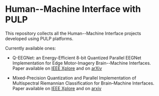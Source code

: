 # Human--Machine Interface with PULP
This repository collects all the Human--Machine Interface projects developed using PULP platforms.

Currently available ones:

* Q-EEGNet: an Energy-Efficient 8-bit Quantized Parallel EEGNet Implementation for Edge Motor-Imagery Brain--Machine Interfaces. Paper available on [IEEE Xplore](https://ieeexplore.ieee.org/abstract/document/9239647) and on [arXiv](https://arxiv.org/abs/2004.11690)

* Mixed-Precision Quantization and Parallel Implementation of Multispectral Riemannian Classification for Brain–Machine Interfaces. Paper available on [IEEE Xplore](https://ieeexplore.ieee.org/document/9401564) and on [arxiv](https://arxiv.org/abs/2102.11221)
